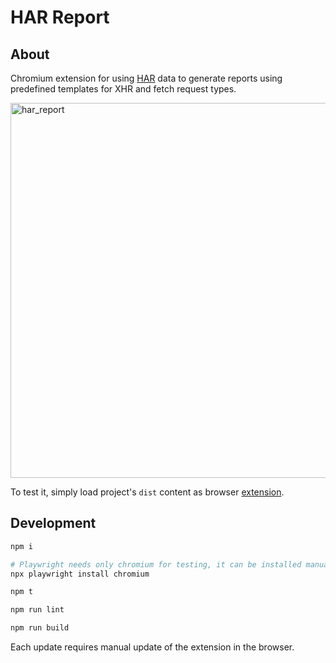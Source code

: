 # HAR Report

## About

Chromium extension for using [HAR](<https://en.wikipedia.org/wiki/HAR_(file_format)>) data to generate reports using predefined templates for XHR and fetch request types.

<img width="600" alt="har_report" src="https://github.com/piotrkabacinski/HARilized/assets/3975783/abe3fada-c04f-486c-a55f-de4d66a2ff5c">

To test it, simply load project's `dist` content as browser [extension](https://developer.chrome.com/docs/extensions/mv3/getstarted/development-basics/#load-unpacked).

## Development

```bash
npm i

# Playwright needs only chromium for testing, it can be installed manually:
npx playwright install chromium
```

```bash
npm t

npm run lint
```

```bash
npm run build
```

Each update requires manual update of the extension in the browser.
